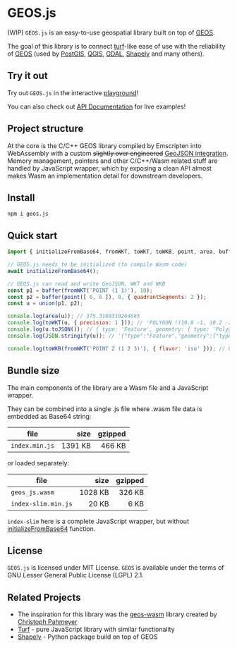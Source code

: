# GEOS.js

(WIP) `GEOS.js` is an easy-to-use geospatial library built on top of [GEOS](https://github.com/libgeos/geos).

The goal of this library is to connect [turf](https://github.com/Turfjs/turf)-like ease of use with the reliability of [GEOS](https://github.com/libgeos/geos) (used by [PostGIS](https://postgis.net/), [QGIS](https://qgis.org/), [GDAL](https://gdal.org/), [Shapely](https://github.com/shapely/shapely) and many others).


## Try it out

Try out `GEOS.js` in the interactive [playground](https://kajkal.github.io/geos.js/playground)!

You can also check out [API Documentation](https://kajkal.github.io/geos.js/docs/category/setup) for live examples!


## Project structure

At the core is the C/C++ GEOS library compiled by Emscripten into WebAssembly with a custom ~~slightly over engineered~~ [GeoJSON integration](src/io/geosify.mts).
Memory management, pointers and other C/C++/Wasm related stuff are handled by JavaScript wrapper, which by exposing a clean API almost makes Wasm an implementation detail for downstream developers.


## Install

```shell
npm i geos.js
```

## Quick start

```javascript
import { initializeFromBase64, fromWKT, toWKT, toWKB, point, area, buffer, union } from 'geos.js';

// GEOS.js needs to be initialized (to compile Wasm code)
await initializeFromBase64();

// GEOS.js can read and write GeoJSON, WKT and WKB
const p1 = buffer(fromWKT('POINT (1 1)'), 10);
const p2 = buffer(point([ 6, 6 ]), 8, { quadrantSegments: 2 });
const u = union(p1, p2);

console.log(area(u)); // 375.3168319264665
console.log(toWKT(u, { precision: 1 })); // 'POLYGON ((10.8 -1, 10.2 -2.8, 9.3 -4.6, 8.1 -6.1, 6...
console.log(u.toJSON()); // { type: 'Feature', geometry: { type: 'Polygon', coordinates: [ [ 10....
console.log(JSON.stringify(u)); // '{"type":"Feature","geometry":{"type":"Polygon","coordinates"...

console.log(toWKB(fromWKT('POINT Z (1 2 3)'), { flavor: 'iso' })); // Uint8Array(29) [1,233,3,0,...
```


## Bundle size

The main components of the library are a Wasm file and a JavaScript wrapper.

They can be combined into a single .js file where .wasm file data is embedded as Base64 string:

| file           |    size | gzipped |
|----------------|--------:|--------:|
| `index.min.js` | 1391 KB | 466 KB |

or loaded separately:

| file                |    size | gzipped |
|---------------------|--------:|--------:|
| `geos_js.wasm` | 1028 KB | 326 KB |
| `index-slim.min.js` | 20 KB | 6 KB |

`index-slim` here is a complete JavaScript wrapper, but
without [initializeFromBase64](https://kajkal.github.io/geos.js/docs/api/setup/initializeFromBase64) function.


## License

`GEOS.js` is licensed under MIT License. `GEOS` is available under the terms of GNU Lesser General Public License (LGPL) 2.1.


## Related Projects

- The inspiration for this library was the [geos-wasm](https://github.com/chrispahm/geos-wasm) library created by [Christoph Pahmeyer](https://github.com/chrispahm)
- [Turf](https://github.com/Turfjs/turf) - pure JavaScript library with similar functionality
- [Shapely](https://github.com/shapely/shapely) - Python package build on top of GEOS

